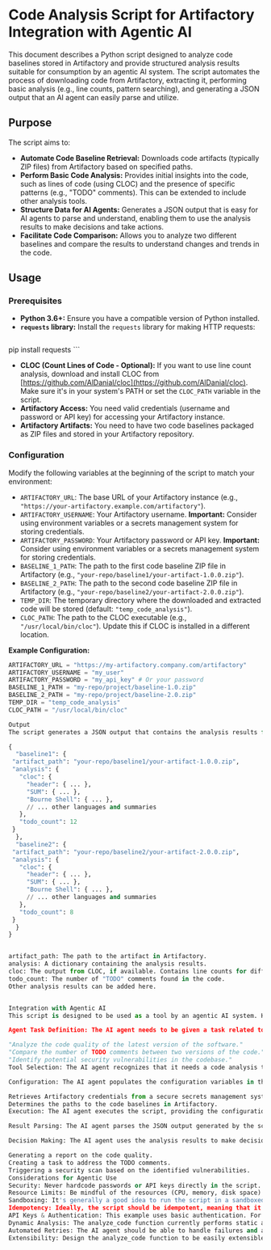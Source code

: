 # Code Analysis Script for Artifactory Integration with Agentic AI

This document describes a Python script designed to analyze code baselines stored in Artifactory and provide structured analysis results suitable for consumption by an agentic AI system. The script automates the process of downloading code from Artifactory, extracting it, performing basic analysis (e.g., line counts, pattern searching), and generating a JSON output that an AI agent can easily parse and utilize.

## Purpose

The script aims to:

*   **Automate Code Baseline Retrieval:**  Downloads code artifacts (typically ZIP files) from Artifactory based on specified paths.
*   **Perform Basic Code Analysis:**  Provides initial insights into the code, such as lines of code (using CLOC) and the presence of specific patterns (e.g., "TODO" comments).  This can be extended to include other analysis tools.
*   **Structure Data for AI Agents:**  Generates a JSON output that is easy for AI agents to parse and understand, enabling them to use the analysis results to make decisions and take actions.
*   **Facilitate Code Comparison:** Allows you to analyze two different baselines and compare the results to understand changes and trends in the code.

## Usage

### Prerequisites

*   **Python 3.6+:**  Ensure you have a compatible version of Python installed.
*   **`requests` library:** Install the `requests` library for making HTTP requests:
    ```bash
 pip install requests
    ```
*   **CLOC (Count Lines of Code - Optional):** If you want to use line count analysis, download and install CLOC from [https://github.com/AlDanial/cloc](https://github.com/AlDanial/cloc).  Make sure it's in your system's PATH or set the `CLOC_PATH` variable in the script.
*   **Artifactory Access:** You need valid credentials (username and password or API key) for accessing your Artifactory instance.
*   **Artifactory Artifacts:**  You need to have two code baselines packaged as ZIP files and stored in your Artifactory repository.

### Configuration

Modify the following variables at the beginning of the script to match your environment:

*   `ARTIFACTORY_URL`: The base URL of your Artifactory instance (e.g., `"https://your-artifactory.example.com/artifactory"`).
*   `ARTIFACTORY_USERNAME`: Your Artifactory username.  **Important:**  Consider using environment variables or a secrets management system for storing credentials.
*   `ARTIFACTORY_PASSWORD`: Your Artifactory password or API key. **Important:**  Consider using environment variables or a secrets management system for storing credentials.
*   `BASELINE_1_PATH`: The path to the first code baseline ZIP file in Artifactory (e.g., `"your-repo/baseline1/your-artifact-1.0.0.zip"`).
*   `BASELINE_2_PATH`: The path to the second code baseline ZIP file in Artifactory (e.g., `"your-repo/baseline2/your-artifact-2.0.0.zip"`).
*   `TEMP_DIR`: The temporary directory where the downloaded and extracted code will be stored (default: `"temp_code_analysis"`).
*   `CLOC_PATH`: The path to the CLOC executable (e.g., `"/usr/local/bin/cloc"`).  Update this if CLOC is installed in a different location.

**Example Configuration:**

```python
ARTIFACTORY_URL = "https://my-artifactory.company.com/artifactory"
ARTIFACTORY_USERNAME = "my_user"
ARTIFACTORY_PASSWORD = "my_api_key" # Or your password
BASELINE_1_PATH = "my-repo/project/baseline-1.0.zip"
BASELINE_2_PATH = "my-repo/project/baseline-2.0.zip"
TEMP_DIR = "temp_code_analysis"
CLOC_PATH = "/usr/local/bin/cloc"

Output
The script generates a JSON output that contains the analysis results for both code baselines. The JSON structure is as follows:

{
  "baseline1": {
 "artifact_path": "your-repo/baseline1/your-artifact-1.0.0.zip",
 "analysis": {
   "cloc": {
     "header": { ... },
     "SUM": { ... },
     "Bourne Shell": { ... },
     // ... other languages and summaries
   },
   "todo_count": 12
 }
  },
  "baseline2": {
 "artifact_path": "your-repo/baseline2/your-artifact-2.0.0.zip",
 "analysis": {
   "cloc": {
     "header": { ... },
     "SUM": { ... },
     "Bourne Shell": { ... },
     // ... other languages and summaries
   },
   "todo_count": 8
 }
  }
}


artifact_path: The path to the artifact in Artifactory.
analysis: A dictionary containing the analysis results.
cloc: The output from CLOC, if available. Contains line counts for different languages.
todo_count: The number of "TODO" comments found in the code.
Other analysis results can be added here.


Integration with Agentic AI
This script is designed to be used as a tool by an agentic AI system. Here's how it can be integrated:

Agent Task Definition: The AI agent needs to be given a task related to code analysis, such as:

"Analyze the code quality of the latest version of the software."
"Compare the number of TODO comments between two versions of the code."
"Identify potential security vulnerabilities in the codebase."
Tool Selection: The AI agent recognizes that it needs a code analysis tool to accomplish the task and selects this script (or a similar tool).

Configuration: The AI agent populates the configuration variables in the script based on its knowledge or by querying other tools/APIs:

Retrieves Artifactory credentials from a secure secrets management system.
Determines the paths to the code baselines in Artifactory.
Execution: The AI agent executes the script, providing the configuration variables as input.

Result Parsing: The AI agent parses the JSON output generated by the script.

Decision Making: The AI agent uses the analysis results to make decisions and take actions, such as:

Generating a report on the code quality.
Creating a task to address the TODO comments.
Triggering a security scan based on the identified vulnerabilities.
Considerations for Agentic Use
Security: Never hardcode passwords or API keys directly in the script. Use environment variables or a secure secrets management system. The AI agent should be responsible for providing the credentials at runtime.
Resource Limits: Be mindful of the resources (CPU, memory, disk space) that the script consumes. If the codebases are very large, the analysis could take a long time and consume a lot of resources. Consider using techniques like parallel processing or sampling to reduce the resource requirements.
Sandboxing: It's generally a good idea to run the script in a sandboxed environment to prevent it from accessing sensitive resources or making unintended changes to the system. Docker containers are a good option for sandboxing.
Idempotency: Ideally, the script should be idempotent, meaning that it produces the same results if it is run multiple times with the same input. This is important for ensuring that the AI agent can reliably use the script without causing unintended side effects.
API Keys & Authentication: This example uses basic authentication. For production systems, consider using a more secure authentication method, such as API keys or OAuth. The AI agent should be responsible for managing the authentication process.
Dynamic Analysis: The analyze_code function currently performs static analysis. You could extend it to perform dynamic analysis by running the code in a controlled environment and monitoring its behavior. This would require additional tools and infrastructure.
Automated Retries: The AI agent should be able to handle failures and automatically retry the script if necessary. This could involve implementing a retry mechanism in the agent or using a workflow engine that supports automated retries.
Extensibility: Design the analyze_code function to be easily extensible so new analysis tools can be added dynamically. Consider using a plugin architecture or configuration files to allow the AI agent to specify which analysis steps to perform.
